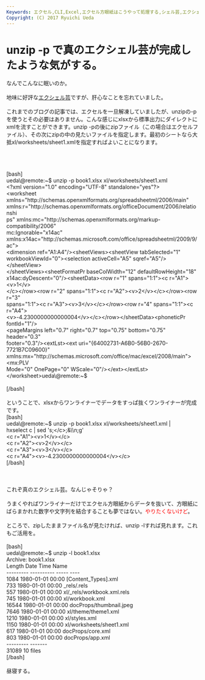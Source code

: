 ```yaml
---
Keywords: エクセル,CLI,Excel,エクセル方眼紙はこうやって処理する,シェル芸,エクシェル芸
Copyright: (C) 2017 Ryuichi Ueda
---
```


# unzip -p で真のエクシェル芸が完成したような気がする。
なんでこんなに眠いのか。<br />
<br />
地味に好評な<a href="http://blog.ueda.asia/?p=2415" target="_blank">エクシェル芸</a>ですが、肝心なことを忘れていました。<br />
<br />
これまでのブログの記事では、エクセルを一旦解凍していましたが、unzipの-pを使うとその必要はありません。こんな感じにxlsxから標準出力にダイレクトにxmlを流すことができます。unzip -pの後にzipファイル（この場合はエクセルファイル）、その次にzipの中の見たいファイルを指定します。最初のシートなら大抵xl/worksheets/sheet1.xmlを指定すればよいことになります。<br />
<br />
<!--more--><br />
<br />
[bash]<br />
ueda\@remote:~$ unzip -p book1.xlsx xl/worksheets/sheet1.xml <br />
&lt;?xml version=&quot;1.0&quot; encoding=&quot;UTF-8&quot; standalone=&quot;yes&quot;?&gt;<br />
&lt;worksheet xmlns=&quot;http://schemas.openxmlformats.org/spreadsheetml/2006/main&quot; <br />
xmlns:r=&quot;http://schemas.openxmlformats.org/officeDocument/2006/relationshi<br />
ps&quot; xmlns:mc=&quot;http://schemas.openxmlformats.org/markup-compatibility/2006&quot;<br />
 mc:Ignorable=&quot;x14ac&quot; <br />
xmlns:x14ac=&quot;http://schemas.microsoft.com/office/spreadsheetml/2009/9/ac&quot;&gt;<br />
&lt;dimension ref=&quot;A1:A4&quot;/&gt;&lt;sheetViews&gt;&lt;sheetView tabSelected=&quot;1&quot; <br />
workbookViewId=&quot;0&quot;&gt;&lt;selection activeCell=&quot;A5&quot; sqref=&quot;A5&quot;/&gt;&lt;/sheetView&gt;<br />
&lt;/sheetViews&gt;&lt;sheetFormatPr baseColWidth=&quot;12&quot; defaultRowHeight=&quot;18&quot; <br />
x14ac:dyDescent=&quot;0&quot;/&gt;&lt;sheetData&gt;&lt;row r=&quot;1&quot; spans=&quot;1:1&quot;&gt;&lt;c r=&quot;A1&quot;&gt;&lt;v&gt;1&lt;/v&gt;<br />
&lt;/c&gt;&lt;/row&gt;&lt;row r=&quot;2&quot; spans=&quot;1:1&quot;&gt;&lt;c r=&quot;A2&quot;&gt;&lt;v&gt;2&lt;/v&gt;&lt;/c&gt;&lt;/row&gt;&lt;row r=&quot;3&quot; <br />
spans=&quot;1:1&quot;&gt;&lt;c r=&quot;A3&quot;&gt;&lt;v&gt;3&lt;/v&gt;&lt;/c&gt;&lt;/row&gt;&lt;row r=&quot;4&quot; spans=&quot;1:1&quot;&gt;&lt;c r=&quot;A4&quot;&gt;<br />
&lt;v&gt;-4.2300000000000004&lt;/v&gt;&lt;/c&gt;&lt;/row&gt;&lt;/sheetData&gt;&lt;phoneticPr fontId=&quot;1&quot;/&gt;<br />
&lt;pageMargins left=&quot;0.7&quot; right=&quot;0.7&quot; top=&quot;0.75&quot; bottom=&quot;0.75&quot; header=&quot;0.3&quot; <br />
footer=&quot;0.3&quot;/&gt;&lt;extLst&gt;&lt;ext uri=&quot;{64002731-A6B0-56B0-2670-7721B7C09600}&quot; <br />
xmlns:mx=&quot;http://schemas.microsoft.com/office/mac/excel/2008/main&quot;&gt;&lt;mx:PLV <br />
Mode=&quot;0&quot; OnePage=&quot;0&quot; WScale=&quot;0&quot;/&gt;&lt;/ext&gt;&lt;/extLst&gt;&lt;/worksheet&gt;ueda\@remote:~$ <br />
<br />
[/bash]<br />
<br />
ということで、xlsxからワンライナーでデータをすっぱ抜くワンライナーが完成です。<br />
[bash]<br />
ueda\@remote:~$ unzip -p book1.xlsx xl/worksheets/sheet1.xml |<br />
 hxselect c | sed 's;&lt;/c&gt;;&amp;\\n;g'<br />
&lt;c r=&quot;A1&quot;&gt;&lt;v&gt;1&lt;/v&gt;&lt;/c&gt;<br />
&lt;c r=&quot;A2&quot;&gt;&lt;v&gt;2&lt;/v&gt;&lt;/c&gt;<br />
&lt;c r=&quot;A3&quot;&gt;&lt;v&gt;3&lt;/v&gt;&lt;/c&gt;<br />
&lt;c r=&quot;A4&quot;&gt;&lt;v&gt;-4.2300000000000004&lt;/v&gt;&lt;/c&gt;<br />
[/bash]<br />
<br />
<br />
<br />
これぞ真のエクシェル芸。なんじゃそりゃ？<br />
<br />
うまくやればワンライナーだけでエクセル方眼紙からデータを抜いて、方眼紙にばらまかれた数字や文字列を結合することも夢ではない。<span style="color:red">やりたくないけど</span>。<br />
<br />
ところで、zipしたままファイル名が見たければ、unzip -lすれば見れます。これもご活用を。<br />
<br />
[bash]<br />
ueda\@remote:~$ unzip -l book1.xlsx<br />
Archive: book1.xlsx<br />
 Length Date Time Name<br />
--------- ---------- ----- ----<br />
 1084 1980-01-01 00:00 [Content_Types].xml<br />
 733 1980-01-01 00:00 _rels/.rels<br />
 557 1980-01-01 00:00 xl/_rels/workbook.xml.rels<br />
 745 1980-01-01 00:00 xl/workbook.xml<br />
 16544 1980-01-01 00:00 docProps/thumbnail.jpeg<br />
 7646 1980-01-01 00:00 xl/theme/theme1.xml<br />
 1210 1980-01-01 00:00 xl/styles.xml<br />
 1150 1980-01-01 00:00 xl/worksheets/sheet1.xml<br />
 617 1980-01-01 00:00 docProps/core.xml<br />
 803 1980-01-01 00:00 docProps/app.xml<br />
--------- -------<br />
 31089 10 files<br />
[/bash]<br />
<br />
昼寝する。
